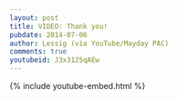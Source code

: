 ```yaml
---
layout: post
title: VIDEO: Thank you!
pubdate: 2014-07-06
author: Lessig (via YouTube/Mayday PAC)
comments: true
youtubeid: J3x3125qAEw
---
```


{% include youtube-embed.html %}